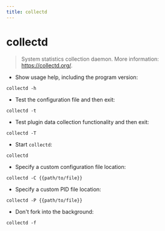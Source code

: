 ```yaml
---
title: collectd
---
```

# collectd

> System statistics collection daemon.
> More information: <https://collectd.org/>.

- Show usage help, including the program version:

`collectd -h`

- Test the configuration file and then exit:

`collectd -t`

- Test plugin data collection functionality and then exit:

`collectd -T`

- Start `collectd`:

`collectd`

- Specify a custom configuration file location:

`collectd -C {{path/to/file}}`

- Specify a custom PID file location:

`collectd -P {{path/to/file}}`

- Don't fork into the background:

`collectd -f`
